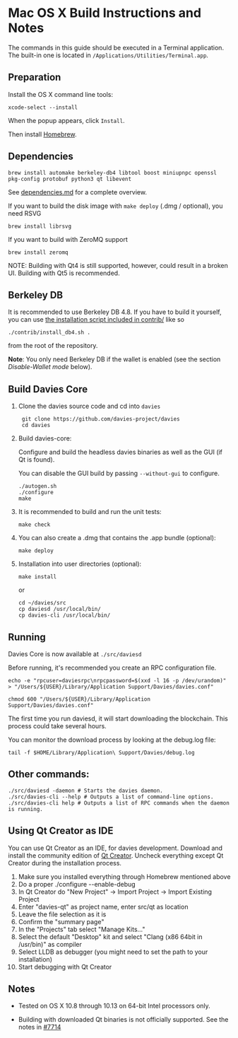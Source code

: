 Mac OS X Build Instructions and Notes
====================================
The commands in this guide should be executed in a Terminal application.
The built-in one is located in `/Applications/Utilities/Terminal.app`.

Preparation
-----------
Install the OS X command line tools:

`xcode-select --install`

When the popup appears, click `Install`.

Then install [Homebrew](https://brew.sh).

Dependencies
----------------------

    brew install automake berkeley-db4 libtool boost miniupnpc openssl pkg-config protobuf python3 qt libevent

See [dependencies.md](dependencies.md) for a complete overview.

If you want to build the disk image with `make deploy` (.dmg / optional), you need RSVG

    brew install librsvg

If you want to build with ZeroMQ support
    
    brew install zeromq

NOTE: Building with Qt4 is still supported, however, could result in a broken UI. Building with Qt5 is recommended.

Berkeley DB
-----------
It is recommended to use Berkeley DB 4.8. If you have to build it yourself,
you can use [the installation script included in contrib/](/contrib/install_db4.sh)
like so

```shell
./contrib/install_db4.sh .
```

from the root of the repository.

**Note**: You only need Berkeley DB if the wallet is enabled (see the section *Disable-Wallet mode* below).

Build Davies Core
------------------------

1. Clone the davies source code and cd into `davies`

        git clone https://github.com/davies-project/davies
        cd davies

2.  Build davies-core:

    Configure and build the headless davies binaries as well as the GUI (if Qt is found).

    You can disable the GUI build by passing `--without-gui` to configure.

        ./autogen.sh
        ./configure
        make

3.  It is recommended to build and run the unit tests:

        make check

4.  You can also create a .dmg that contains the .app bundle (optional):

        make deploy

5.  Installation into user directories (optional):

        make install

    or

        cd ~/davies/src
        cp daviesd /usr/local/bin/
        cp davies-cli /usr/local/bin/

Running
-------

Davies Core is now available at `./src/daviesd`

Before running, it's recommended you create an RPC configuration file.

    echo -e "rpcuser=daviesrpc\nrpcpassword=$(xxd -l 16 -p /dev/urandom)" > "/Users/${USER}/Library/Application Support/Davies/davies.conf"

    chmod 600 "/Users/${USER}/Library/Application Support/Davies/davies.conf"

The first time you run daviesd, it will start downloading the blockchain. This process could take several hours.

You can monitor the download process by looking at the debug.log file:

    tail -f $HOME/Library/Application\ Support/Davies/debug.log

Other commands:
-------

    ./src/daviesd -daemon # Starts the davies daemon.
    ./src/davies-cli --help # Outputs a list of command-line options.
    ./src/davies-cli help # Outputs a list of RPC commands when the daemon is running.

Using Qt Creator as IDE
------------------------
You can use Qt Creator as an IDE, for davies development.
Download and install the community edition of [Qt Creator](https://www.qt.io/download/).
Uncheck everything except Qt Creator during the installation process.

1. Make sure you installed everything through Homebrew mentioned above
2. Do a proper ./configure --enable-debug
3. In Qt Creator do "New Project" -> Import Project -> Import Existing Project
4. Enter "davies-qt" as project name, enter src/qt as location
5. Leave the file selection as it is
6. Confirm the "summary page"
7. In the "Projects" tab select "Manage Kits..."
8. Select the default "Desktop" kit and select "Clang (x86 64bit in /usr/bin)" as compiler
9. Select LLDB as debugger (you might need to set the path to your installation)
10. Start debugging with Qt Creator

Notes
-----

* Tested on OS X 10.8 through 10.13 on 64-bit Intel processors only.

* Building with downloaded Qt binaries is not officially supported. See the notes in [#7714](https://github.com/bitcoin/bitcoin/issues/7714)
